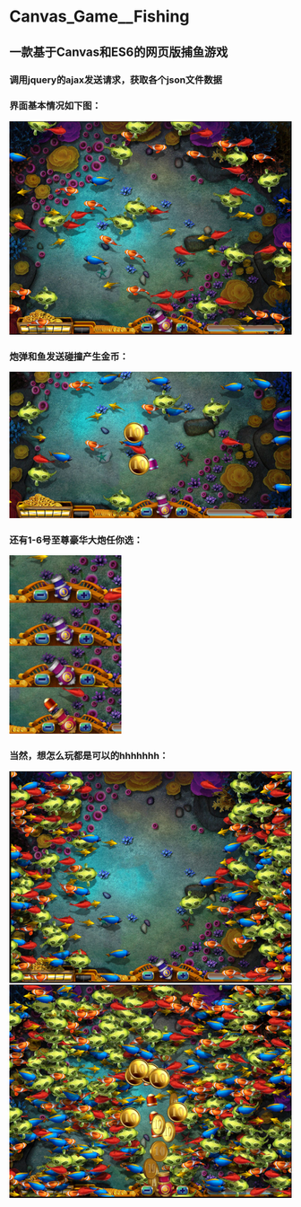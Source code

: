 # Canvas_Game__Fishing
## 一款基于Canvas和ES6的网页版捕鱼游戏  
### 调用jquery的ajax发送请求，获取各个json文件数据  
### 界面基本情况如下图：  
 <img src="https://github.com/cjjc007/Canvas_Game__Fishing/blob/master/RMImg/index.png" width="700" alt="底图">
 
 ### 炮弹和鱼发送碰撞产生金币：
 <img src="https://github.com/cjjc007/Canvas_Game__Fishing/blob/master/RMImg/coin.png" width="700" alt="钱">
 
 ### 还有1-6号至尊豪华大炮任你选：
 <img src="https://github.com/cjjc007/Canvas_Game__Fishing/blob/master/RMImg/cannon.jpg" width="200" alt="炮">
 
 ### 当然，想怎么玩都是可以的hhhhhhh：
 <img src="https://github.com/cjjc007/Canvas_Game__Fishing/blob/master/RMImg/fish.png" width="700" alt="多鱼">  
   
 <img src="https://github.com/cjjc007/Canvas_Game__Fishing/blob/master/RMImg/fun.png" width="700" alt="好玩">
 
